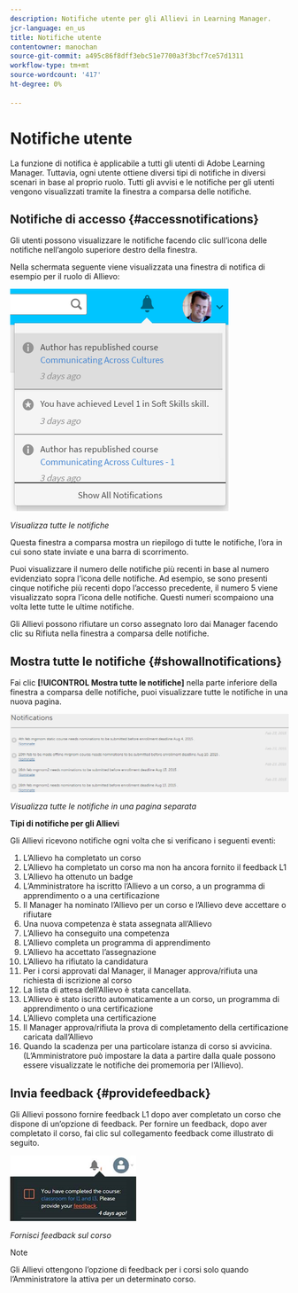 ```yaml
---
description: Notifiche utente per gli Allievi in Learning Manager.
jcr-language: en_us
title: Notifiche utente
contentowner: manochan
source-git-commit: a495c86f8dff3ebc51e7700a3f3bcf7ce57d1311
workflow-type: tm+mt
source-wordcount: '417'
ht-degree: 0%

---
```




# Notifiche utente

<!--User notifications for Learners in Learning Manager.-->

La funzione di notifica è applicabile a tutti gli utenti di Adobe Learning Manager. Tuttavia, ogni utente ottiene diversi tipi di notifiche in diversi scenari in base al proprio ruolo. Tutti gli avvisi e le notifiche per gli utenti vengono visualizzati tramite la finestra a comparsa delle notifiche.

## Notifiche di accesso {#accessnotifications}

Gli utenti possono visualizzare le notifiche facendo clic sull’icona delle notifiche nell’angolo superiore destro della finestra.

Nella schermata seguente viene visualizzata una finestra di notifica di esempio per il ruolo di Allievo:

![](assets/learner-notifications.png)

*Visualizza tutte le notifiche*

Questa finestra a comparsa mostra un riepilogo di tutte le notifiche, l’ora in cui sono state inviate e una barra di scorrimento.

Puoi visualizzare il numero delle notifiche più recenti in base al numero evidenziato sopra l’icona delle notifiche. Ad esempio, se sono presenti cinque notifiche più recenti dopo l’accesso precedente, il numero 5 viene visualizzato sopra l’icona delle notifiche. Questi numeri scompaiono una volta lette tutte le ultime notifiche.

Gli Allievi possono rifiutare un corso assegnato loro dai Manager facendo clic su Rifiuta nella finestra a comparsa delle notifiche.

## Mostra tutte le notifiche {#showallnotifications}

Fai clic **[!UICONTROL Mostra tutte le notifiche]** nella parte inferiore della finestra a comparsa delle notifiche, puoi visualizzare tutte le notifiche in una nuova pagina.

![](assets/notifications-page.png)

*Visualizza tutte le notifiche in una pagina separata*

**Tipi di notifiche per gli Allievi**

Gli Allievi ricevono notifiche ogni volta che si verificano i seguenti eventi:

1. L’Allievo ha completato un corso
1. L’Allievo ha completato un corso ma non ha ancora fornito il feedback L1
1. L’Allievo ha ottenuto un badge
1. L’Amministratore ha iscritto l’Allievo a un corso, a un programma di apprendimento o a una certificazione
1. Il Manager ha nominato l’Allievo per un corso e l’Allievo deve accettare o rifiutare
1. Una nuova competenza è stata assegnata all’Allievo
1. L’Allievo ha conseguito una competenza
1. L’Allievo completa un programma di apprendimento
1. L’Allievo ha accettato l’assegnazione
1. L’Allievo ha rifiutato la candidatura
1. Per i corsi approvati dal Manager, il Manager approva/rifiuta una richiesta di iscrizione al corso
1. La lista di attesa dell’Allievo è stata cancellata.
1. L’Allievo è stato iscritto automaticamente a un corso, un programma di apprendimento o una certificazione
1. L’Allievo completa una certificazione
1. Il Manager approva/rifiuta la prova di completamento della certificazione caricata dall’Allievo
1. Quando la scadenza per una particolare istanza di corso si avvicina. (L’Amministratore può impostare la data a partire dalla quale possono essere visualizzate le notifiche dei promemoria per l’Allievo).

## Invia feedback {#providefeedback}

Gli Allievi possono fornire feedback L1 dopo aver completato un corso che dispone di un’opzione di feedback. Per fornire un feedback, dopo aver completato il corso, fai clic sul collegamento feedback come illustrato di seguito.

![](assets/feedback.png)

*Fornisci feedback sul corso*

>[!NOTE]
>
>Gli Allievi ottengono l’opzione di feedback per i corsi solo quando l’Amministratore la attiva per un determinato corso.
